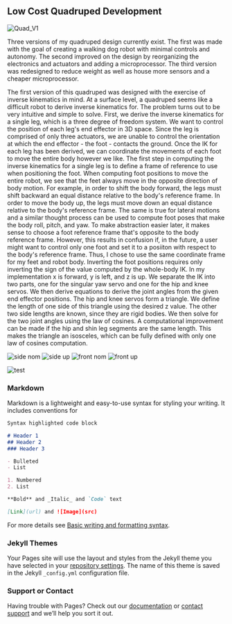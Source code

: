 ## Low Cost Quadruped Development

![Quad_V1](/Images/V1/Quadruped_V1_big.jpg)

<p>Three versions of my quadruped design currently exist. The first was made with the goal of creating a walking dog robot with minimal controls and autonomy. The second improved on the design by reorganizing the electronics and actuators and adding a microprocessor. The third version was redesigned to reduce weight as well as house more sensors and a cheaper microprocessor.</p>

<p>
  The first version of this quadruped was designed with the exercise of inverse kinematics in mind. At a surface level, a quadruped seems like a difficult robot to derive inverse kinematics for. The problem turns out to be very intuitive and simple to solve. First, we derive the inverse kinematics for a single leg, which is a three degree of freedom system. We want to control the position of each leg's end effector in 3D space. Since the leg is comprised of only three actuators, we are unable to control the orientation at which the end effector - the foot - contacts the ground.
  Once the IK for each leg has been derived, we can coordinate the movements of each foot to move the entire body however we like.
  The first step in computing the inverse kinematics for a single leg is to define a frame of reference to use when positioning the foot. When computing foot positions to move the entire robot, we see that the feet always move in the opposite direction of body motion. For example, in order to shift the body forward, the legs must shift backward an equal distance relative to the body's reference frame. In order to move the body up, the legs must move down an equal distance relative to the body's reference frame. The same is true for lateral motions and a similar thought process can be used to compute foot poses that make the body roll, pitch, and yaw. To make abstraction easier later, it makes sense to choose a foot reference frame that's opposite to the body reference frame. However, this results in confusion if, in the future, a user might want to control only one foot and set it to a posiiton with respect to the body's reference frame. Thus, I chose to use the same coordinate frame for my feet and robot body. Inverting the foot positions requires only inverting the sign of the value computed by the whole-body IK. In my implementation x is forward, y is left, and z is up.
  We separate the IK into two parts, one for the singular yaw servo and one for the hip and knee servos. We then derive equations to derive the joint angles from the given end effector positions. The hip and knee servos form a triangle. We define the length of one side of this triangle using the desired z value. The other two side lengths are known, since they are rigid bodies. We then solve for the two joint angles using the law of cosines. A computational improvement can be made if the hip and shin leg segments are the same length. This makes the triangle an isosceles, which can be fully defined with only one law of cosines computation.
</p>

![side nom](/Images/Others/side_nominal.PNG)
![side up](/Images/Others/side_up.PNG)
![front nom](/Images/Others/front_nom.PNG)
![front up](/Images/Others/front_up.PNG)

![test](/Images/Dog/IMG_6225.HEIC)

### Markdown

Markdown is a lightweight and easy-to-use syntax for styling your writing. It includes conventions for

```markdown
Syntax highlighted code block

# Header 1
## Header 2
### Header 3

- Bulleted
- List

1. Numbered
2. List

**Bold** and _Italic_ and `Code` text

[Link](url) and ![Image](src)
```

For more details see [Basic writing and formatting syntax](https://docs.github.com/en/github/writing-on-github/getting-started-with-writing-and-formatting-on-github/basic-writing-and-formatting-syntax).

### Jekyll Themes

Your Pages site will use the layout and styles from the Jekyll theme you have selected in your [repository settings](https://github.com/sschoedel/Dog/settings/pages). The name of this theme is saved in the Jekyll `_config.yml` configuration file.

### Support or Contact

Having trouble with Pages? Check out our [documentation](https://docs.github.com/categories/github-pages-basics/) or [contact support](https://support.github.com/contact) and we’ll help you sort it out.
